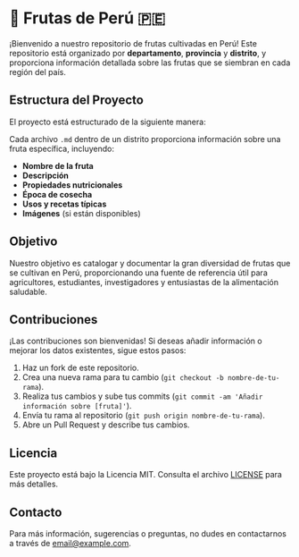 # 🍓 Frutas de Perú 🇵🇪

¡Bienvenido a nuestro repositorio de frutas cultivadas en Perú! Este repositorio está organizado por **departamento**, **provincia** y **distrito**, y proporciona información detallada sobre las frutas que se siembran en cada región del país.

## Estructura del Proyecto

El proyecto está estructurado de la siguiente manera:


Cada archivo `.md` dentro de un distrito proporciona información sobre una fruta específica, incluyendo:

- **Nombre de la fruta**
- **Descripción**
- **Propiedades nutricionales**
- **Época de cosecha**
- **Usos y recetas típicas**
- **Imágenes** (si están disponibles)

## Objetivo

Nuestro objetivo es catalogar y documentar la gran diversidad de frutas que se cultivan en Perú, proporcionando una fuente de referencia útil para agricultores, estudiantes, investigadores y entusiastas de la alimentación saludable.

## Contribuciones

¡Las contribuciones son bienvenidas! Si deseas añadir información o mejorar los datos existentes, sigue estos pasos:

1. Haz un fork de este repositorio.
2. Crea una nueva rama para tu cambio (`git checkout -b nombre-de-tu-rama`).
3. Realiza tus cambios y sube tus commits (`git commit -am 'Añadir información sobre [fruta]'`).
4. Envía tu rama al repositorio (`git push origin nombre-de-tu-rama`).
5. Abre un Pull Request y describe tus cambios.

## Licencia

Este proyecto está bajo la Licencia MIT. Consulta el archivo [LICENSE](LICENSE) para más detalles.

## Contacto

Para más información, sugerencias o preguntas, no dudes en contactarnos a través de [email@example.com](mailto:email@example.com).
